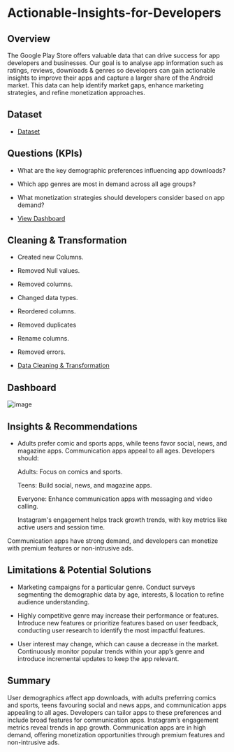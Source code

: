 # Actionable-Insights-for-Developers

## Overview

The Google Play Store offers valuable data that can drive success for app developers and businesses. Our goal is to analyse app information such as ratings, reviews, downloads & genres so developers can gain actionable insights to improve their apps and capture a larger share of the Android market. This data can help identify market gaps, enhance marketing strategies, and refine monetization approaches.

## Dataset

- <a href="https://github.com/JJAnalytics/Actionable-Insights-for-Developers-/blob/main/googleplaystore.csv">Dataset</a>

## Questions (KPIs)

- What are the key demographic preferences influencing app downloads?

- Which app genres are most in demand across all age groups?

- What monetization strategies should developers consider based on app demand?

- <a href="https://github.com/JJAnalytics/Actionable-Insights-for-Developers-/blob/main/Dashboard.png">View Dashboard</a>

## Cleaning & Transformation

-	Created new Columns.

-	Removed Null values.

-	Removed columns.

-	Changed data types.

-	Reordered columns.

-	Removed duplicates

-	Rename columns.

-	Removed errors.
  
- <a href="https://github.com/JJAnalytics/Actionable-Insights-for-Developers-/blob/main/Data%20Cleaning%20%26%20Transformation%20Process.png">Data Cleaning & Transformation</a>

## Dashboard

![image](https://github.com/user-attachments/assets/d3a07a90-a917-46d1-ba77-b6f16598ec5b)

## Insights & Recommendations

- Adults prefer comic and sports apps, while teens favor social, news, and magazine apps. Communication apps appeal to all ages. Developers should:

  Adults: Focus on comics and sports.

  Teens: Build social, news, and magazine apps.

  Everyone: Enhance communication apps with messaging and video calling.

  Instagram's engagement helps track growth trends, with key metrics like active users and session time.

Communication apps have strong demand, and developers can monetize with premium features or non-intrusive ads.

## Limitations & Potential Solutions

- Marketing campaigns for a particular genre.
  Conduct surveys segmenting the demographic data by age, interests, & location to refine audience understanding.

- Highly competitive genre may increase their performance or features.
  Introduce new features or prioritize features based on user feedback, conducting user research to identify the most impactful features.

- User interest may change, which can cause a decrease in the market.
  Continuously monitor popular trends within your app’s genre and introduce incremental updates to keep the app relevant.           

## Summary

User demographics affect app downloads, with adults preferring comics and sports, teens favouring social and news apps, and communication apps appealing to all ages. Developers can tailor apps to these preferences and include broad features for communication apps.
Instagram’s engagement metrics reveal trends in app growth. Communication apps are in high demand, offering monetization opportunities through premium features and non-intrusive ads.


